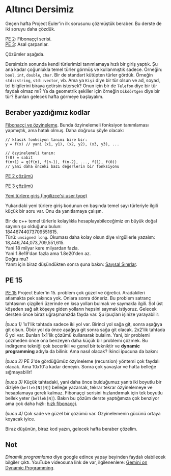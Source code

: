 Altıncı Dersimiz
===
Geçen hafta Project Euler'in ilk sorusunu çözmüştük beraber. Bu derste de iki soruyu daha çözdük. 

[PE 2](https://projecteuler.net/problem=2): Fibonaççi serisi.  
[PE 3](https://projecteuler.net/problem=3): Asal çarpanlar. 

Çözümler aşağıda.  

Dersimizin sonunda kendi türlerimizi tanımlamaya hızlı bir giriş yaptık. Şu ana kadar çoğunlukla temel türler görmüş ve kullanmıştık sadece. Örneğin: `bool`, `int`, `double`, `char`. Bir de standart kütüpten türler gördük. Örneğin `std::string`, `std::vector`, vb. Ama ya `Kişi` diye bir tür olsun ve ad, soyad, tel bilgilerini biraya getirsin istersek? Onun için bir de `Telefon` diye bir tür faydalı olmaz mı? Ya da geometrik şekiller için örneğin `Dikdörtgen` diye bir tür? Bunları gelecek hafta görmeye başlayalım.   

Beraber yazdığımız kodlar
----
[Fibonaççi ve özyineleme]( 
https://www.onlinegdb.com/3BkmN8ubE). Bunda özyinelemeli fonksiyon tanımlaması yapmıştık, ama hatalı olmuş. Daha doğrusu şöyle olacak: 
```
// klasik fonksiyon tanımı bire bir:
y = f(x) // yani (x1, y1), (x2, y2), (x3, y3), ...

// özyinelemeli tanım:
f(0) = sabit
f(n+1) = g(f(n), f(n-1), f(n-2), ..., f(1), f(0))
// yani daha önceki bazı değerlerin bir fonksiyonu
```  

[PE 2 çözümü]( 
https://www.onlinegdb.com/NPW4wUzoH)  

[PE 3 çözümü](  
https://www.onlinegdb.com/Yiqp2YvUo)  

[Yeni türlere giriş (İngilizce'si user type)](  
https://sololearn.com/compiler-playground/cVc74iqt2Ul0)  

Yukarıdaki yeni türlere giriş kodunun en başında temel sayı türleriyle ilgili küçük bir soru var. Onu da yanıtlamaya çalışın.  

Bir de c++ temel türlerle kolaylıkla hesaplayabileceğimiz en büyük doğal sayının şu olduğunu bulun:  
    18446744073709551615.  
Türü: `unsigned long`. 
Okuması daha kolay olsun diye virgüllerle yazalım:  
    18,446,744,073,709,551,615.  
Yani 18 milyar kere milyardan fazla.  
Yani 1.8e19'dan fazla ama 1.8e20'den az.  
Doğru mu?  
Yanıtı için biraz düşündükten sonra şuna bakın:
[Sayısal Sınırlar](https://onlinegdb.com/MMtBYyiXQ).  

PE 15
----
[PE 15](https://projecteuler.net/problem=15) Project Euler'in 15. problem çok güzel ve öğretici. Aradakileri atlamakta pek sakınca yok. Onlara sonra döneriz. Bu problem satranç tahtasının çizgileri üzerinde en kısa yolları bulmak ve saymakla ilgili. Sol üst köşeden sağ alt köşeye giden yolların hepsini saymak istiyoruz. Gelecek dersten önce biraz uğraşmanızda fayda var. Şu ipuçları işinize yarayabilir:  

*İpucu 1)* 1x1'lik tahtada sadece iki yol var. Birinci yol sağa git, sonra aşağıya git olsun. Öbür yol da önce aşağıya git sonra sağa git olacak. 2x2'lik tahtada 6 yol var. Bunları 1x1'lik çözümü kullanarak bulalım. Yani, bir problemi çözmeden önce ona benzeyen daha küçük bir problemi çözmek. Bu indirgeme tekniği çok becerikli ve genel bir tekniktir ve **dynamic programming** adıyla da bilinir. Ama nasıl olacak? İkinci ipucuna da bakın:

*İpucu 2)* PE 2'de gördüğümüz özyineleme (recursion) yöntemi çok faydalı olacak. Ama 10x10'a kadar deneyin. Sonra çok yavaşlar ve hatta belleğe sığmayabilir!   

*İpucu 3)* Küçük tahtadaki, yani daha önce bulduğumuz yanıtı iki boyutlu bir diziyle (`bellek[N][N]`) belleğe yazarsak, tekrar tekrar özyinelemeye ve hesaplamaya gerek kalmaz. Fibonaççi serisini hızlandırmak için tek boyutlu bellek yeter (`bellek[N]`). Bakın bu çözüm derste yaptığımıza çok benziyor ama çok daha hızlı:  [hızlı fibonaççi](https://onlinegdb.com/9zcoMg7HN).    

*İpucu 4)* Çok sade ve güzel bir çözümü var. Özyinelemenin gücünü ortaya koyacak iyice.

Biraz düşünün, biraz kod yazın, gelecek hafta beraber çözelim.    

Not
----
*Dinamik programlama* diye google edince yapay beyinden faydalı olabilecek bilgiler çıktı. YouTube videosuna link de var, ilgilenenlere: [Gemini on Dynamic Programming](https://docs.google.com/document/d/1ASiWWVzfq-02uKg9foiEJ0XCbrhyJHPJvqJIVoPA11g/edit?usp=sharing).

